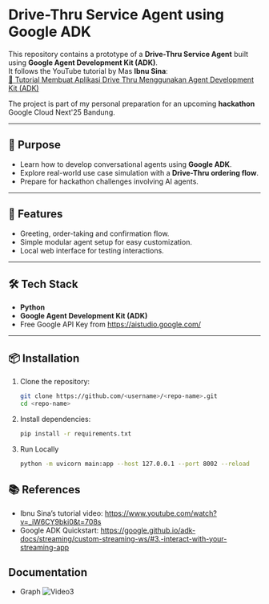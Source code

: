 # Drive-Thru Service Agent using Google ADK

This repository contains a prototype of a **Drive-Thru Service Agent** built using **Google Agent Development Kit (ADK)**.  
It follows the YouTube tutorial by Mas **Ibnu Sina**:  
[🎥 Tutorial Membuat Aplikasi Drive Thru Menggunakan Agent Development Kit (ADK)](https://www.youtube.com/watch?v=_iW6CY9bki0&t=708s)  

The project is part of my personal preparation for an upcoming **hackathon** Google Cloud Next'25 Bandung.

---

## 🎯 Purpose
- Learn how to develop conversational agents using **Google ADK**.
- Explore real-world use case simulation with a **Drive-Thru ordering flow**.
- Prepare for hackathon challenges involving AI agents.

---

## 🚀 Features
- Greeting, order-taking and confirmation flow.
- Simple modular agent setup for easy customization.
- Local web interface for testing interactions.

---

## 🛠️ Tech Stack
- **Python**
- **Google Agent Development Kit (ADK)**
- Free Google API Key from https://aistudio.google.com/

---

## 📦 Installation
1. Clone the repository:
   ```bash
   git clone https://github.com/<username>/<repo-name>.git
   cd <repo-name>

2. Install dependencies:
   ```bash
   pip install -r requirements.txt
4. Run Locally
   ```bash
   python -m uvicorn main:app --host 127.0.0.1 --port 8002 --reload

## 📚 References
- Ibnu Sina’s tutorial video: https://www.youtube.com/watch?v=_iW6CY9bki0&t=708s
- Google ADK Quickstart: https://google.github.io/adk-docs/streaming/custom-streaming-ws/#3.-interact-with-your-streaming-app

## Documentation
- Graph
![Video3](https://github.com/user-attachments/assets/f674081c-88d7-424a-bf29-2e2054c26e92)
   
